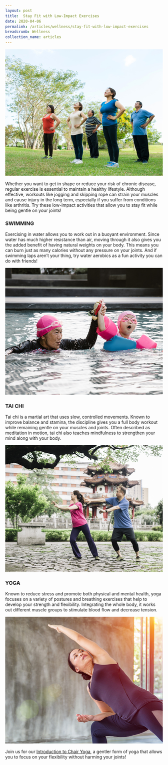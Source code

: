 ```yaml
---
layout: post
title:  Stay Fit with Low-Impact Exercises
date: 2020-04-06
permalink: /articles/wellness/stay-fit-with-low-impact-exercises
breadcrumb: Wellness
collection_name: articles
---
```

![Stay Fit with Low-Impact Exercises](/images/content-articles/wellness/stay-fit-with-low-impact-exercises-img1.jpg)

Whether you want to get in shape or reduce your risk of chronic disease, regular exercise is essential to maintain a healthy lifestyle. Although effective, workouts like jogging and skipping rope can strain your muscles and cause injury in the long term, especially if you suffer from conditions like arthritis. Try these low-impact activities that allow you to stay fit while being gentle on your joints!

### SWIMMING
Exercising in water allows you to work out in a buoyant environment. Since water has much higher resistance than air, moving through it also gives you the added benefit of having natural weights on your body. This means you can burn just as many calories without any pressure on your joints. And if swimming laps aren’t your thing, try water aerobics as a fun activity you can do with friends!

![Stay Fit with Low-Impact Exercises](/images/content-articles/wellness/stay-fit-with-low-impact-exercises-img2.jpg) 

### TAI CHI
Tai chi is a martial art that uses slow, controlled movements. Known to improve balance and stamina, the discipline gives you a full body workout while remaining gentle on your muscles and joints. Often described as meditation in motion, tai chi also teaches mindfulness to strengthen your mind along with your body. 

![Stay Fit with Low-Impact Exercises](/images/content-articles/wellness/stay-fit-with-low-impact-exercises-img3.jpg)

### YOGA
Known to reduce stress and promote both physical and mental health, yoga focuses on a variety of postures and breathing exercises that help to develop your strength and flexibility. Integrating the whole body, it works out different muscle groups to stimulate blood flow and decrease tension. 

![Stay Fit with Low-Impact Exercises](/images/content-articles/wellness/stay-fit-with-low-impact-exercises-img4.jpg)

Join us for our [Introduction to Chair Yoga](../../course-directory/health-and-wellness/#introtochairyoga), a gentler form of yoga that allows you to focus on your flexibility without harming your joints!